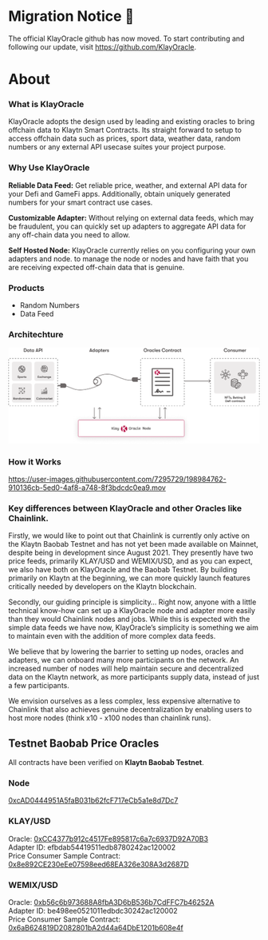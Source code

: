# Migration Notice 🚚

The official KlayOracle github has now moved. To start contributing and following our update, visit https://github.com/KlayOracle.

# About

### What is KlayOracle

KlayOracle adopts the design used by leading and existing oracles to bring offchain data to Klaytn Smart Contracts. Its straight forward to setup to access offchain data such as prices, sport data, weather data, random numbers or any external API usecase suites your project purpose.

### Why Use KlayOracle

**Reliable Data Feed:** Get reliable price, weather, and external API data for your Defi and GameFi apps. Additionally, obtain uniquely generated numbers for your smart contract use cases.

**Customizable Adapter:** Without relying on external data feeds, which may be fraudulent, you can quickly set up adapters to aggregate API data for any off-chain data you need to allow.

**Self Hosted Node:** KlayOracle currently relies on you configuring your own adapters and node. to manage the node or nodes and have faith that you are receiving expected off-chain data that is genuine.

### Products

- Random Numbers
- Data Feed

### Architechture
![Watch the video](https://github.com/alofeoluwafemi/klay-oracle/blob/development/docs/.gitbook/assets/define.png)


### How it Works 
https://user-images.githubusercontent.com/7295729/198984762-910136cb-5ed0-4af8-a748-8f3bdcdc0ea9.mov

### Key differences between KlayOracle and other Oracles like Chainlink.

Firstly, we would like to point out that Chainlink is currently only active on the Klaytn Baobab Testnet and has not yet been made available on Mainnet, despite being in development since August 2021. They presently have two price feeds, primarily KLAY/USD and WEMIX/USD, and as you can expect, we also have both on KlayOracle and the Baobab Testnet. By building primarily on Klaytn at the beginning, we can more quickly launch features critically needed by developers on the Klaytn blockchain.

Secondly, our guiding principle is simplicity… Right now, anyone with a little technical know-how can set up a KlayOracle node and adapter more easily than they would Chainlink nodes and jobs. While this is expected with the simple data feeds we have now, KlayOracle’s simplicity is something we aim to maintain even with the addition of more complex data feeds.

We believe that by lowering the barrier to setting up nodes, oracles and adapters, we can onboard many more participants on the network. An increased number of nodes will help maintain secure and decentralized data on the Klaytn network, as more participants supply data, instead of just a few participants.

We envision ourselves as a less complex, less expensive alternative to Chainlink that also achieves genuine decentralization by enabling users to host more nodes (think x10 - x100 nodes than chainlink runs).



## Testnet Baobab Price Oracles

All contracts have been verified on **Klaytn Baobab Testnet**.

### Node 
[0xcAD0444951A5faB031b62fcF717eCb5a1e8d7Dc7](https://baobab.scope.klaytn.com/account/0xcAD0444951A5faB031b62fcF717eCb5a1e8d7Dc7?tabId=txList)

### KLAY/USD
Oracle: [0xCC4377b912c4517Fe895817c6a7c6937D92A70B3](https://baobab.scope.klaytn.com/account/0xCC4377b912c4517Fe895817c6a7c6937D92A70B3)  
Adapter ID: efbdab54419511edb8780242ac120002  
Price Consumer Sample Contract: [0x8e892CE230eEe07598eed68EA326e308A3d2687D](https://baobab.scope.klaytn.com/account/0x8e892CE230eEe07598eed68EA326e308A3d2687D)

### WEMIX/USD
Oracle: [0xb56c6b973688A8fbA3D6bB536b7CdFFC7b46252A](https://baobab.scope.klaytn.com/account/0xb56c6b973688A8fbA3D6bB536b7CdFFC7b46252A)  
Adapter ID: be498ee0521011edbdc30242ac120002  
Price Consumer Sample Contract: [0x6aB624819D2082801bA2d44a64DbE1201b608e4f](https://baobab.scope.klaytn.com/account/0x6aB624819D2082801bA2d44a64DbE1201b608e4f)
